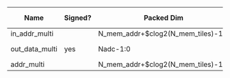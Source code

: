 | Name                       | Signed? | Packed Dim                          | Unpacked Dim         | Clock Domain | JTAG Dir | Reset Val |
|----------------------------|---------|-------------------------------------|----------------------|--------------|----------|-----------|
| in_addr_multi              |         | N_mem_addr+$clog2(N_mem_tiles)-1:0  |                      | Test         | out      |   'd0     |
| out_data_multi             | yes     | Nadc-1:0                            | Nti+Nti_rep-1:0      | System       | in       |           |
| addr_multi                 |         | N_mem_addr+$clog2(N_mem_tiles)-1:0  |                      | System       | in       |           |
